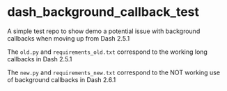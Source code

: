 # dash_background_callback_test
A simple test repo to show demo a potential issue with background callbacks when moving up from Dash 2.5.1

The ```old.py``` and ```requirements_old.txt``` correspond to the working long callbacks in Dash 2.5.1

The ```new.py``` and ```requirements_new.txt``` correspond to the NOT working use of background callbacks in Dash 2.6.1
